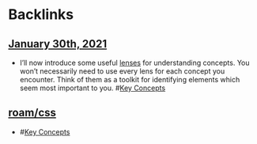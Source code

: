 
# Backlinks
## [January 30th, 2021](<January 30th, 2021.md>)
- I’ll now introduce some useful [lenses]([Lenses](<Lenses.md>)) for understanding concepts. You won’t necessarily need to use every lens for each concept you encounter. Think of them as a toolkit for identifying elements which seem most important to you. #[Key Concepts](<Key Concepts.md>)

## [roam/css](<roam/css.md>)
- #[Key Concepts](<Key Concepts.md>)

